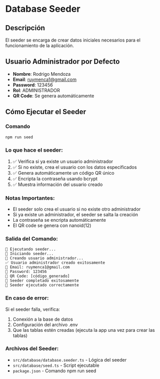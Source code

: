 # Database Seeder

## Descripción
El seeder se encarga de crear datos iniciales necesarios para el funcionamiento de la aplicación.

## Usuario Administrador por Defecto
- **Nombre**: Rodrigo Mendoza
- **Email**: ruymenca1@gmail.com
- **Password**: 123456
- **Rol**: ADMINISTRADOR
- **QR Code**: Se genera automáticamente

## Cómo Ejecutar el Seeder

### Comando
```bash
npm run seed
```

### Lo que hace el seeder:
1. ✅ Verifica si ya existe un usuario administrador
2. ✅ Si no existe, crea el usuario con los datos especificados
3. ✅ Genera automáticamente un código QR único
4. ✅ Encripta la contraseña usando bcrypt
5. ✅ Muestra información del usuario creado

### Notas Importantes:
- El seeder solo crea el usuario si no existe otro administrador
- Si ya existe un administrador, el seeder se salta la creación
- La contraseña se encripta automáticamente
- El QR code se genera con nanoid(12)

### Salida del Comando:
```
🚀 Ejecutando seeder...
🌱 Iniciando seeder...
👤 Creando usuario administrador...
✅ Usuario administrador creado exitosamente
📧 Email: ruymenca1@gmail.com
🔑 Password: 123456
📱 QR Code: [código_generado]
🌱 Seeder completado exitosamente
🎉 Seeder ejecutado correctamente
```

### En caso de error:
Si el seeder falla, verifica:
1. Conexión a la base de datos
2. Configuración del archivo .env
3. Que las tablas estén creadas (ejecuta la app una vez para crear las tablas)

### Archivos del Seeder:
- `src/database/database.seeder.ts` - Lógica del seeder
- `src/database/seed.ts` - Script ejecutable
- `package.json` - Comando npm run seed
